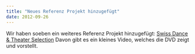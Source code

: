 ```yaml
---
title: "Neues Referenz Projekt hinzugefügt"
date: 2012-09-26
---
```


Wir haben soeben ein weiteres Referenz Projekt hinzugefügt: [Swiss Dance & Theater Selection](http://simplificator.com/de/referenzen/swiss_dance_selection/) Davon gibt es ein kleines Video, welches die DVD zeigt und vorstellt.
